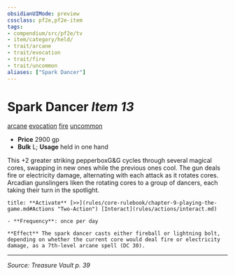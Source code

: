 ```yaml
---
obsidianUIMode: preview
cssclass: pf2e,pf2e-item
tags:
- compendium/src/pf2e/tv
- item/category/held/
- trait/arcane
- trait/evocation
- trait/fire
- trait/uncommon
aliases: ["Spark Dancer"]
---
```

# Spark Dancer *Item 13*  
[arcane](rules/traits/arcane.md "Arcane Tradition Trait")  [evocation](rules/traits/evocation.md "Evocation School Trait")  [fire](rules/traits/fire.md "Fire Energy & Element Trait")  [uncommon](rules/traits/uncommon.md "Uncommon Rarity Trait")  

- **Price** 2900 gp
- **Bulk** L; **Usage** held in one hand

This +2 greater striking pepperboxG&G cycles through several magical cores, swapping in new ones while the previous ones cool. The gun deals fire or electricity damage, alternating with each attack as it rotates cores. Arcadian gunslingers liken the rotating cores to a group of dancers, each taking their turn in the spotlight.

```ad-embed-ability
title: **Activate** [>>](rules/core-rulebook/chapter-9-playing-the-game.md#Actions "Two-Action") [Interact](rules/actions/interact.md)

- **Frequency**: once per day

**Effect** The spark dancer casts either fireball or lightning bolt, depending on whether the current core would deal fire or electricity damage, as a 7th-level arcane spell (DC 30).
```


---
*Source: Treasure Vault p. 39*